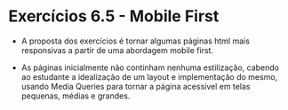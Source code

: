 # Exercícios 6.5 - Mobile First

 - A proposta dos exercícios é tornar algumas páginas html mais responsivas a partir de uma abordagem mobile first.

 - As páginas inicialmente não continham nenhuma estilização, cabendo ao estudante a idealização de um layout e implementação do mesmo, usando Media Queries para tornar a página acessível em telas pequenas, médias e grandes.
